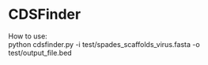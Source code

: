 # CDSFinder
How to use: <br />
python cdsfinder.py -i test/spades_scaffolds_virus.fasta -o test/output_file.bed 
